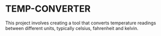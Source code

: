 # TEMP-CONVERTER

This project involves creating a tool that converts temperature readings between different units, typically celsius, fahrenheit  and kelvin.
